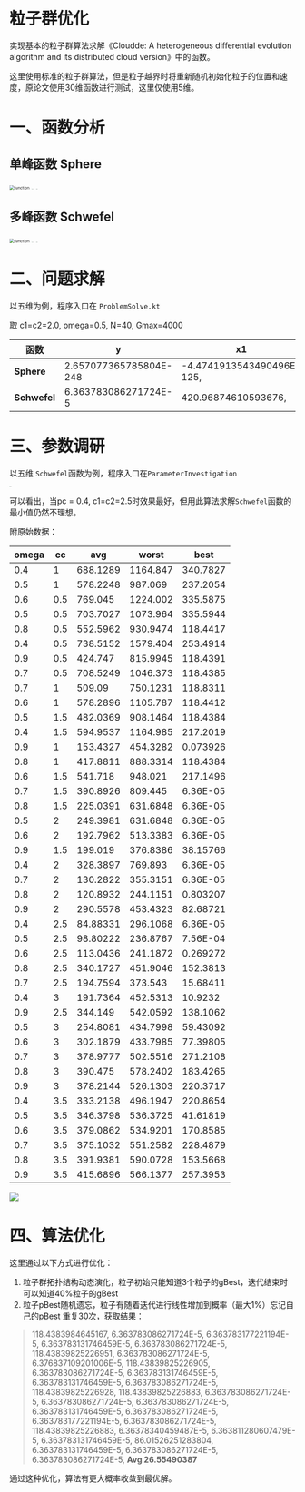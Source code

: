 # 粒子群优化
实现基本的粒子群算法求解《Cloudde: A heterogeneous differential evolution algorithm and its distributed cloud version》中的函数。

这里使用标准的粒子群算法，但是粒子越界时将重新随机初始化粒子的位置和速度，原论文使用30维函数进行测试，这里仅使用5维。

# 一、函数分析

## 单峰函数 Sphere

<img src="./Sphere/Expression.png" alt="function" style="zoom:50%;" />

<img src="./Sphere/Axes3D.png" alt="function" style="zoom:5%;" />

<img src="./Sphere/Contourf.png" alt="function" style="zoom:5%;" />

## 多峰函数 Schwefel

<img src="./Schwefel/Expression.png" alt="function" style="zoom:50%;" />

<img src="./Schwefel/Axes3D.png" alt="function" style="zoom:5%;" />

<img src="./Schwefel/Contourf.png" alt="function" style="zoom:5%;" />



# 二、问题求解

以五维为例，程序入口在 ```ProblemSolve.kt```

取 c1=c2=2.0, omega=0.5, N=40, Gmax=4000

| 函数         | y                      | x1                        | x2                       | x3                       | x4                      | x5                       |
| ------------ | ---------------------- | ------------------------- | ------------------------ | ------------------------ | ----------------------- | ------------------------ |
| **Sphere**   | 2.657077365785804E-248 | -4.4741913543490496E-125, | 1.2119935595705303E-124, | 4.2454706522148453E-125, | 8.987303729536893E-125, | -2.9327008692281776E-127 |
| **Schwefel** | 6.363783086271724E-5   | 420.96874610593676,       | 420.9687465745434,       | 420.96874539022514,      | 420.968745480696,       | 420.96874636200516       |



# 三、参数调研



以五维 ```Schwefel```函数为例，程序入口在`ParameterInvestigation`

<img src="./ParameterInvestigation.png" alt="function" style="zoom:5%;" />

可以看出，当pc = 0.4, c1=c2=2.5时效果最好，但用此算法求解`Schwefel`函数的最小值仍然不理想。

附原始数据：

| omega | cc   | avg      | worst    | best     |
| ----- | ---- | -------- | -------- | -------- |
| 0.4   | 1    | 688.1289 | 1164.847 | 340.7827 |
| 0.5   | 1    | 578.2248 | 987.069  | 237.2054 |
| 0.6   | 0.5  | 769.045  | 1224.002 | 335.5875 |
| 0.5   | 0.5  | 703.7027 | 1073.964 | 335.5944 |
| 0.8   | 0.5  | 552.5962 | 930.9474 | 118.4417 |
| 0.4   | 0.5  | 738.5152 | 1579.404 | 253.4914 |
| 0.9   | 0.5  | 424.747  | 815.9945 | 118.4391 |
| 0.7   | 0.5  | 708.5249 | 1046.373 | 118.4385 |
| 0.7   | 1    | 509.09   | 750.1231 | 118.8311 |
| 0.6   | 1    | 578.2896 | 1105.787 | 118.4412 |
| 0.5   | 1.5  | 482.0369 | 908.1464 | 118.4384 |
| 0.4   | 1.5  | 594.9537 | 1164.985 | 217.2019 |
| 0.9   | 1    | 153.4327 | 454.3282 | 0.073926 |
| 0.8   | 1    | 417.8811 | 888.3314 | 118.4384 |
| 0.6   | 1.5  | 541.718  | 948.021  | 217.1496 |
| 0.7   | 1.5  | 390.8926 | 809.445  | 6.36E-05 |
| 0.8   | 1.5  | 225.0391 | 631.6848 | 6.36E-05 |
| 0.5   | 2    | 249.3981 | 631.6848 | 6.36E-05 |
| 0.6   | 2    | 192.7962 | 513.3383 | 6.36E-05 |
| 0.9   | 1.5  | 199.019  | 376.8386 | 38.15766 |
| 0.4   | 2    | 328.3897 | 769.893  | 6.36E-05 |
| 0.7   | 2    | 130.2822 | 355.3151 | 6.36E-05 |
| 0.8   | 2    | 120.8932 | 244.1151 | 0.803207 |
| 0.9   | 2    | 290.5578 | 453.4323 | 82.68721 |
| 0.4   | 2.5  | 84.88331 | 296.1068 | 6.36E-05 |
| 0.5   | 2.5  | 98.80222 | 236.8767 | 7.56E-04 |
| 0.6   | 2.5  | 113.0436 | 241.1872 | 0.269272 |
| 0.8   | 2.5  | 340.1727 | 451.9046 | 152.3813 |
| 0.7   | 2.5  | 194.7594 | 373.543  | 15.68411 |
| 0.4   | 3    | 191.7364 | 452.5313 | 10.9232  |
| 0.9   | 2.5  | 344.149  | 542.0592 | 138.1062 |
| 0.5   | 3    | 254.8081 | 434.7998 | 59.43092 |
| 0.6   | 3    | 302.1879 | 433.7985 | 77.39805 |
| 0.7   | 3    | 378.9777 | 502.5516 | 271.2108 |
| 0.8   | 3    | 390.475  | 578.2402 | 183.4265 |
| 0.9   | 3    | 378.2144 | 526.1303 | 220.3717 |
| 0.4   | 3.5  | 333.2138 | 496.1947 | 220.8654 |
| 0.5   | 3.5  | 346.3798 | 536.3725 | 41.61819 |
| 0.6   | 3.5  | 379.0862 | 534.9201 | 170.8585 |
| 0.7   | 3.5  | 375.1032 | 551.2582 | 228.4879 |
| 0.8   | 3.5  | 391.9381 | 590.0728 | 153.5668 |
| 0.9   | 3.5  | 415.6896 | 566.1377 | 257.3953 |

![](ParameterInvestigation.png)



# 四、算法优化

这里通过以下方式进行优化：

1. 粒子群拓扑结构动态演化，粒子初始只能知道3个粒子的gBest，迭代结束时可以知道40%粒子的gBest
2. 粒子pBest随机遗忘，粒子有随着迭代进行线性增加到概率（最大1%）忘记自己的pBest
重复30次，获取结果：

>118.4383984645167,
>6.363783086271724E-5,
>6.363783177221194E-5,
>6.363783131746459E-5,
>6.363783086271724E-5,
>118.43839825226951,
>6.363783086271724E-5,
>6.376837109201006E-5,
>118.43839825226905,
>6.363783086271724E-5,
>6.363783131746459E-5,
>6.363783131746459E-5,
>6.363783086271724E-5,
>118.43839825226928,
>118.43839825226883,
>6.363783086271724E-5,
>6.363783086271724E-5,
>6.363783086271724E-5,
>6.363783131746459E-5,
>6.363783086271724E-5,
>6.363783177221194E-5,
>6.363783086271724E-5,
>118.43839825226883,
>6.36378340459487E-5,
>6.363811280607479E-5,
>6.363783131746459E-5,
>86.01526251283804,
>6.363783131746459E-5,
>6.363783086271724E-5,
>6.363783086271724E-5,
>**Avg 26.55490387**

通过这种优化，算法有更大概率收敛到最优解。